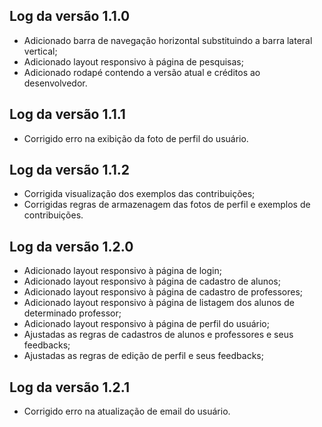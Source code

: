 ## Log da versão 1.1.0
- Adicionado barra de navegação horizontal substituindo a barra lateral vertical;
- Adicionado layout responsivo à página de pesquisas;
- Adicionado rodapé contendo a versão atual e créditos ao desenvolvedor.

## Log da versão 1.1.1
- Corrigido erro na exibição da foto de perfil do usuário.

## Log da versão 1.1.2
- Corrigida visualização dos exemplos das contribuições;
- Corrigidas regras de armazenagem das fotos de perfil e exemplos de contribuições.

## Log da versão 1.2.0
- Adicionado layout responsivo à página de login;
- Adicionado layout responsivo à página de cadastro de alunos;
- Adicionado layout responsivo à página de cadastro de professores;
- Adicionado layout responsivo à página de listagem dos alunos de determinado professor;
- Adicionado layout responsivo à página de perfil do usuário;
- Ajustadas as regras de cadastros de alunos e professores e seus feedbacks;
- Ajustadas as regras de edição de perfil e seus feedbacks;

## Log da versão 1.2.1
- Corrigido erro na atualização de email do usuário.
